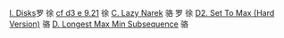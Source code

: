 [I. Disks](https://codeforces.com/contest/1949/problem/I)罗 徐
[cf d3 e 9.21](https://codeforces.com/contest/2014/problem/E) 徐
[C. Lazy Narek](https://codeforces.com/contest/2005/problem/C) 骆 罗 徐
[D2. Set To Max (Hard Version)](https://codeforces.com/contest/1904/problem/D2) 骆
[D. Longest Max Min Subsequence](https://codeforces.com/contest/2001/problem/D) 骆